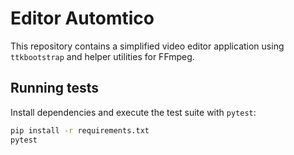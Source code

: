 # Editor Automtico

This repository contains a simplified video editor application using `ttkbootstrap` and helper utilities for FFmpeg.

## Running tests

Install dependencies and execute the test suite with `pytest`:

```bash
pip install -r requirements.txt
pytest
```
